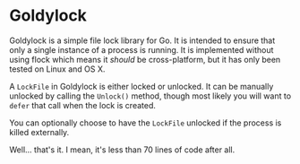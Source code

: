 Goldylock
=========

Goldylock is a simple file lock library for Go. It is intended to ensure that only a single instance
of a process is running. It is implemented without using flock which means it *should* be cross-platform,
but it has only been tested on Linux and OS X.

A `LockFile` in Goldylock is either locked or unlocked. It can be manually unlocked by calling the
`Unlock()` method, though most likely you will want to `defer` that call when the lock is created.

You can optionally choose to have the `LockFile` unlocked if the process is killed externally.


Well... that's it.  I mean, it's less than 70 lines of code after all.
